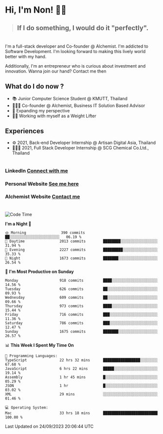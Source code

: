 # Hi, I'm Non! 🖐🏻

> ## If I do something, I would do it "perfectly".

#

I'm a full-stack developer and Co-founder @ Alchemist. I'm addicted to Software Development. I'm looking forward to making this lively world better with my hand.

Additionally, I'm an entrepreneur who is curious about investment and innovation. Wanna join our hand? Contact me then

## What do I do now ?

- 📚 Junior Computer Science Student @ KMUTT, Thailand
- 🧑🏻‍💻 Co-founder @ Alchemist, Business IT Solution Based Advisor
- 🌈 Expanding my perspective
- 🏋🏻 Working with myself as a Weight Lifter

## Experiences

- ⚙️ 2021, Back-end Developer Internship @ Artisan Digital Asia, Thailand
- 🧑🏻‍💻 2021, Full Stack Developer Internship @ SCG Chemical Co.Ltd., Thailand

#

### LinkedIn [Connect with me](https://www.linkedin.com/in/non-nontra/)

### Personal Website [See me here](https://nonnontra.com/)

### Alchemist Website [Contact me](https://alchemist-softwarehouse.co/)

#

<!--START_SECTION:waka-->
![Code Time](http://img.shields.io/badge/Code%20Time-3%2C114%20hrs%2026%20mins-blue)

**I'm a Night 🦉** 

```text
🌞 Morning                390 commits         ██░░░░░░░░░░░░░░░░░░░░░░░   06.19 % 
🌆 Daytime                2013 commits        ████████░░░░░░░░░░░░░░░░░   31.94 % 
🌃 Evening                2227 commits        █████████░░░░░░░░░░░░░░░░   35.33 % 
🌙 Night                  1673 commits        ███████░░░░░░░░░░░░░░░░░░   26.54 % 
```
📅 **I'm Most Productive on Sunday** 

```text
Monday                   918 commits         ████░░░░░░░░░░░░░░░░░░░░░   14.56 % 
Tuesday                  626 commits         ██░░░░░░░░░░░░░░░░░░░░░░░   09.93 % 
Wednesday                609 commits         ██░░░░░░░░░░░░░░░░░░░░░░░   09.66 % 
Thursday                 973 commits         ████░░░░░░░░░░░░░░░░░░░░░   15.44 % 
Friday                   716 commits         ███░░░░░░░░░░░░░░░░░░░░░░   11.36 % 
Saturday                 786 commits         ███░░░░░░░░░░░░░░░░░░░░░░   12.47 % 
Sunday                   1675 commits        ███████░░░░░░░░░░░░░░░░░░   26.57 % 
```


📊 **This Week I Spent My Time On** 

```text
💬 Programming Languages: 
TypeScript               22 hrs 32 mins      █████████████████░░░░░░░░   67.68 % 
JavaScript               6 hrs 22 mins       █████░░░░░░░░░░░░░░░░░░░░   19.14 % 
Assembly                 1 hr 45 mins        █░░░░░░░░░░░░░░░░░░░░░░░░   05.29 % 
JSON                     1 hr                █░░░░░░░░░░░░░░░░░░░░░░░░   03.02 % 
XML                      29 mins             ░░░░░░░░░░░░░░░░░░░░░░░░░   01.46 % 

💻 Operating System: 
Mac                      33 hrs 18 mins      █████████████████████████   100.00 % 
```


 Last Updated on 24/09/2023 20:06:44 UTC
<!--END_SECTION:waka-->
